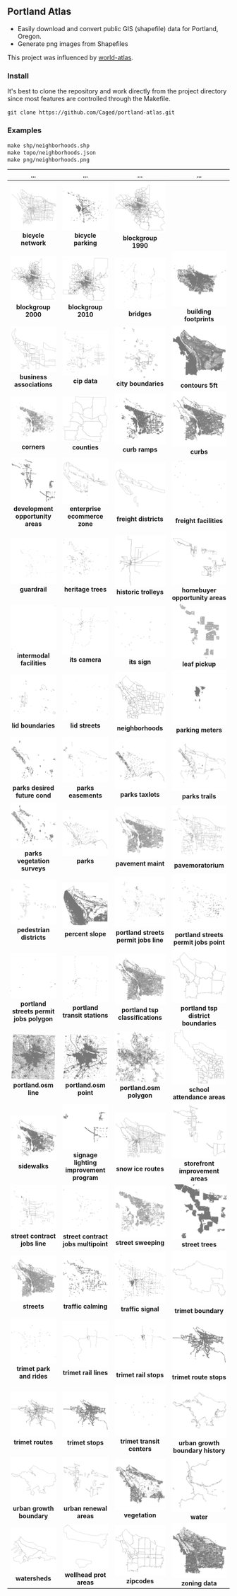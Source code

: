 ## Portland Atlas

* Easily download and convert public GIS (shapefile) data for Portland, Oregon.
* Generate png images from Shapefiles


This project was influenced by [world-atlas](https://github.com/mbostock/world-atlas).


### Install

It's best to clone the repository and work directly from the project directory since most features are controlled through the Makefile.
```
git clone https://github.com/Caged/portland-atlas.git
```

### Examples

```
make shp/neighborhoods.shp
make topo/neighborhoods.json
make png/neighborhoods.png
```

... | ... | ... |...
:---: | :---: | :---: | :---:
![](https://raw.githubusercontent.com/Caged/portland-atlas/master/png/bicycle-network.png) **bicycle network** | ![](https://raw.githubusercontent.com/Caged/portland-atlas/master/png/bicycle-parking.png) **bicycle parking** | ![](https://raw.githubusercontent.com/Caged/portland-atlas/master/png/blockgroup-1990.png) **blockgroup 1990**  
![](https://raw.githubusercontent.com/Caged/portland-atlas/master/png/blockgroup-2000.png) **blockgroup 2000** | ![](https://raw.githubusercontent.com/Caged/portland-atlas/master/png/blockgroup-2010.png) **blockgroup 2010** | ![](https://raw.githubusercontent.com/Caged/portland-atlas/master/png/bridges.png) **bridges** | ![](https://raw.githubusercontent.com/Caged/portland-atlas/master/png/building-footprints.png) **building footprints**  
![](https://raw.githubusercontent.com/Caged/portland-atlas/master/png/business-associations.png) **business associations** | ![](https://raw.githubusercontent.com/Caged/portland-atlas/master/png/cip-data.png) **cip data** | ![](https://raw.githubusercontent.com/Caged/portland-atlas/master/png/city-boundaries.png) **city boundaries** | ![](https://raw.githubusercontent.com/Caged/portland-atlas/master/png/contours-5ft.png) **contours 5ft**  
![](https://raw.githubusercontent.com/Caged/portland-atlas/master/png/corners.png) **corners** | ![](https://raw.githubusercontent.com/Caged/portland-atlas/master/png/counties.png) **counties** | ![](https://raw.githubusercontent.com/Caged/portland-atlas/master/png/curb-ramps.png) **curb ramps** | ![](https://raw.githubusercontent.com/Caged/portland-atlas/master/png/curbs.png) **curbs**  
![](https://raw.githubusercontent.com/Caged/portland-atlas/master/png/development-opportunity-areas.png) **development opportunity areas** | ![](https://raw.githubusercontent.com/Caged/portland-atlas/master/png/enterprise-ecommerce-zone.png) **enterprise ecommerce zone** | ![](https://raw.githubusercontent.com/Caged/portland-atlas/master/png/freight-districts.png) **freight districts** | ![](https://raw.githubusercontent.com/Caged/portland-atlas/master/png/freight-facilities.png) **freight facilities**  
![](https://raw.githubusercontent.com/Caged/portland-atlas/master/png/guardrail.png) **guardrail** | ![](https://raw.githubusercontent.com/Caged/portland-atlas/master/png/heritage-trees.png) **heritage trees** | ![](https://raw.githubusercontent.com/Caged/portland-atlas/master/png/historic-trolleys.png) **historic trolleys** | ![](https://raw.githubusercontent.com/Caged/portland-atlas/master/png/homebuyer-opportunity-areas.png) **homebuyer opportunity areas**  
![](https://raw.githubusercontent.com/Caged/portland-atlas/master/png/intermodal-facilities.png) **intermodal facilities** | ![](https://raw.githubusercontent.com/Caged/portland-atlas/master/png/its-camera.png) **its camera** | ![](https://raw.githubusercontent.com/Caged/portland-atlas/master/png/its-sign.png) **its sign** | ![](https://raw.githubusercontent.com/Caged/portland-atlas/master/png/leaf-pickup.png) **leaf pickup**  
![](https://raw.githubusercontent.com/Caged/portland-atlas/master/png/lid-boundaries.png) **lid boundaries** | ![](https://raw.githubusercontent.com/Caged/portland-atlas/master/png/lid-streets.png) **lid streets** | ![](https://raw.githubusercontent.com/Caged/portland-atlas/master/png/neighborhoods.png) **neighborhoods** | ![](https://raw.githubusercontent.com/Caged/portland-atlas/master/png/parking-meters.png) **parking meters**  
![](https://raw.githubusercontent.com/Caged/portland-atlas/master/png/parks-desired-future-cond.png) **parks desired future cond** | ![](https://raw.githubusercontent.com/Caged/portland-atlas/master/png/parks-easements.png) **parks easements** | ![](https://raw.githubusercontent.com/Caged/portland-atlas/master/png/parks-taxlots.png) **parks taxlots** | ![](https://raw.githubusercontent.com/Caged/portland-atlas/master/png/parks-trails.png) **parks trails**  
![](https://raw.githubusercontent.com/Caged/portland-atlas/master/png/parks-vegetation-surveys.png) **parks vegetation surveys** | ![](https://raw.githubusercontent.com/Caged/portland-atlas/master/png/parks.png) **parks** | ![](https://raw.githubusercontent.com/Caged/portland-atlas/master/png/pavement-maint.png) **pavement maint** | ![](https://raw.githubusercontent.com/Caged/portland-atlas/master/png/pavemoratorium.png) **pavemoratorium**  
![](https://raw.githubusercontent.com/Caged/portland-atlas/master/png/pedestrian-districts.png) **pedestrian districts** | ![](https://raw.githubusercontent.com/Caged/portland-atlas/master/png/percent-slope.png) **percent slope** | ![](https://raw.githubusercontent.com/Caged/portland-atlas/master/png/portland-streets-permit-jobs-line.png) **portland streets permit jobs line** | ![](https://raw.githubusercontent.com/Caged/portland-atlas/master/png/portland-streets-permit-jobs-point.png) **portland streets permit jobs point**  
![](https://raw.githubusercontent.com/Caged/portland-atlas/master/png/portland-streets-permit-jobs-polygon.png) **portland streets permit jobs polygon** | ![](https://raw.githubusercontent.com/Caged/portland-atlas/master/png/portland-transit-stations.png) **portland transit stations** | ![](https://raw.githubusercontent.com/Caged/portland-atlas/master/png/portland-tsp-classifications.png) **portland tsp classifications** | ![](https://raw.githubusercontent.com/Caged/portland-atlas/master/png/portland-tsp-district-boundaries.png) **portland tsp district boundaries**  
![](https://raw.githubusercontent.com/Caged/portland-atlas/master/png/portland.osm-line.png) **portland.osm line** | ![](https://raw.githubusercontent.com/Caged/portland-atlas/master/png/portland.osm-point.png) **portland.osm point** | ![](https://raw.githubusercontent.com/Caged/portland-atlas/master/png/portland.osm-polygon.png) **portland.osm polygon** | ![](https://raw.githubusercontent.com/Caged/portland-atlas/master/png/school-attendance-areas.png) **school attendance areas**  
![](https://raw.githubusercontent.com/Caged/portland-atlas/master/png/sidewalks.png) **sidewalks** | ![](https://raw.githubusercontent.com/Caged/portland-atlas/master/png/signage-lighting-improvement-program.png) **signage lighting improvement program** | ![](https://raw.githubusercontent.com/Caged/portland-atlas/master/png/snow-ice-routes.png) **snow ice routes** | ![](https://raw.githubusercontent.com/Caged/portland-atlas/master/png/storefront-improvement-areas.png) **storefront improvement areas**  
![](https://raw.githubusercontent.com/Caged/portland-atlas/master/png/street-contract-jobs-line.png) **street contract jobs line** | ![](https://raw.githubusercontent.com/Caged/portland-atlas/master/png/street-contract-jobs-multipoint.png) **street contract jobs multipoint** | ![](https://raw.githubusercontent.com/Caged/portland-atlas/master/png/street-sweeping.png) **street sweeping** | ![](https://raw.githubusercontent.com/Caged/portland-atlas/master/png/street-trees.png) **street trees**  
![](https://raw.githubusercontent.com/Caged/portland-atlas/master/png/streets.png) **streets** | ![](https://raw.githubusercontent.com/Caged/portland-atlas/master/png/traffic-calming.png) **traffic calming** | ![](https://raw.githubusercontent.com/Caged/portland-atlas/master/png/traffic-signal.png) **traffic signal** | ![](https://raw.githubusercontent.com/Caged/portland-atlas/master/png/trimet-boundary.png) **trimet boundary**  
![](https://raw.githubusercontent.com/Caged/portland-atlas/master/png/trimet-park-and-rides.png) **trimet park and rides** | ![](https://raw.githubusercontent.com/Caged/portland-atlas/master/png/trimet-rail-lines.png) **trimet rail lines** | ![](https://raw.githubusercontent.com/Caged/portland-atlas/master/png/trimet-rail-stops.png) **trimet rail stops** | ![](https://raw.githubusercontent.com/Caged/portland-atlas/master/png/trimet-route-stops.png) **trimet route stops**  
![](https://raw.githubusercontent.com/Caged/portland-atlas/master/png/trimet-routes.png) **trimet routes** | ![](https://raw.githubusercontent.com/Caged/portland-atlas/master/png/trimet-stops.png) **trimet stops** | ![](https://raw.githubusercontent.com/Caged/portland-atlas/master/png/trimet-transit-centers.png) **trimet transit centers** | ![](https://raw.githubusercontent.com/Caged/portland-atlas/master/png/urban-growth-boundary-history.png) **urban growth boundary history**  
![](https://raw.githubusercontent.com/Caged/portland-atlas/master/png/urban-growth-boundary.png) **urban growth boundary** | ![](https://raw.githubusercontent.com/Caged/portland-atlas/master/png/urban-renewal-areas.png) **urban renewal areas** | ![](https://raw.githubusercontent.com/Caged/portland-atlas/master/png/vegetation.png) **vegetation** | ![](https://raw.githubusercontent.com/Caged/portland-atlas/master/png/water.png) **water**  
![](https://raw.githubusercontent.com/Caged/portland-atlas/master/png/watersheds.png) **watersheds** | ![](https://raw.githubusercontent.com/Caged/portland-atlas/master/png/wellhead-prot-areas.png) **wellhead prot areas** | ![](https://raw.githubusercontent.com/Caged/portland-atlas/master/png/zipcodes.png) **zipcodes** | ![](https://raw.githubusercontent.com/Caged/portland-atlas/master/png/zoning-data.png) **zoning data**  
